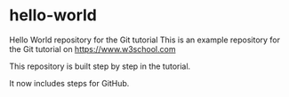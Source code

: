 # hello-world
Hello World repository for the Git tutorial
This is an example repository for the Git tutorial on https://www.w3school.com

This repository is built step by step in the tutorial.

It now includes steps for GitHub.

